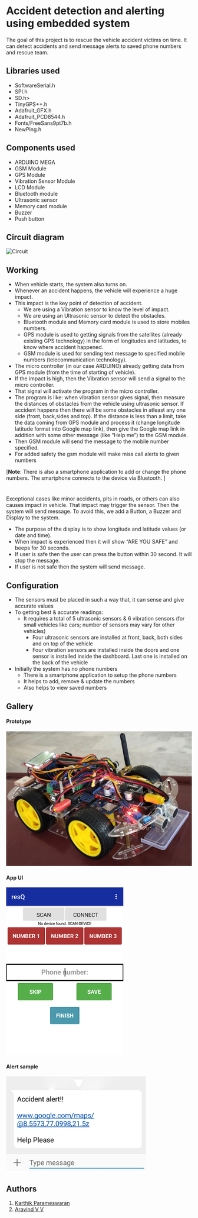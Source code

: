 # Accident detection and alerting using embedded system

The goal of this project is to rescue the vehicle accident victims on time.
It can detect accidents and send message alerts to saved phone numbers and rescue team.

## Libraries used

  - SoftwareSerial.h
  - SPI.h
  - SD.h>
  - TinyGPS++.h
  - Adafruit_GFX.h
  - Adafruit_PCD8544.h
  - Fonts/FreeSans9pt7b.h
  - NewPing.h

## Components used

  - ARDUINO MEGA
  - GSM Module 
  - GPS Module 
  - Vibration Sensor Module 
  - LCD Module
  - Bluetooth module
  - Ultrasonic sensor
  - Memory card module
  - Buzzer
  - Push button
  
## Circuit diagram

![Circuit](https://github.com/enigmaboo/Accident-detection-and-alerting-using-embedded-system/blob/main/circuit/CIRCUIT.png?raw=true)
  
## Working

*	When vehicle starts, the system also turns on.
*	Whenever an accident happens, the vehicle will experience a huge impact.
*	This impact is the key point of detection of accident.
    *	We are using a Vibration sensor to know the level of impact.
    *	We are using an Ultrasonic sensor to detect the obstacles.
    *	Bluetooth module and Memory card module is used to store mobiles numbers.
    *	GPS module is used to getting signals from the satellites (already existing GPS technology) in the form of longitudes and latitudes, to know where accident happened.
    *	GSM module is used for sending text message to specified mobile numbers (telecommunication technology).
*	The micro controller (in our case ARDUINO) already getting data from GPS module (from the time of starting of vehicle).
*	If the impact is high, then the Vibration sensor will send a signal to the micro controller.
*	That signal will activate the program in the micro controller.
*	The program is like: when vibration sensor gives signal, then measure the distances of obstacles from the vehicle using ultrasonic sensor. If accident happens then there will be some obstacles in atleast any one side (front, back,sides and top). If the distance is less than a limit, take the data coming from GPS module and process it (change longitude latitude format into Google map link), then give the Google map link in addition with some other message (like “Help me”) to the GSM module.
*	Then GSM module will send the message to the mobile number specified.
*	For added safety the gsm module will make miss call alerts to given numbers


[__Note__: There is also a smartphone application to add or change the phone numbers. The smartphone connects to the device via Bluetooth. ]

#

Exceptional cases like minor accidents, pits in roads, or others can also causes impact in vehicle. That impact may trigger the sensor. Then the system will send message. To avoid this, we add a Button, a Buzzer and Display to the system.

*	The purpose of the display is to show longitude and latitude values (or date and time). 
*	When impact is experienced then it will show “ARE YOU SAFE” and beeps for 30 seconds.
*	If user is safe then the user can press the button within 30 second. It will stop the message.
*	If user is not safe then the system will send message.

## Configuration

* The sensors must be placed in such a way that, it can sense and give accurate values
* To getting best & accurate readings: 
    * It requires a total of 5 ultrasonic sensors & 6 vibration sensors
     (for small vehicles like cars; number of sensors may vary for other vehicles)
        * Four ultrasonic sensors are installed at front, back, both sides and on top of the vehicle
        * Four vibration sensors are installed inside the doors and one sensor is installed inside the dashboard. Last one is installed on the back of the vehicle
* Initially the system has no phone numbers 
    * There is a smartphone application to setup the phone numbers
    * It helps to add, remove & update the numbers
    * Also helps to view saved numbers
    
## Gallery

#### Prototype

![Prototype](https://github.com/enigmaboo/Accident-detection-and-alerting-using-embedded-system/blob/main/images/001.jpg)

#### App UI

![App UI](https://github.com/enigmaboo/Accident-detection-and-alerting-using-embedded-system/blob/main/images/app_interface.jpg)

#### Alert sample

![Alert sample](https://github.com/enigmaboo/Accident-detection-and-alerting-using-embedded-system/blob/main/images/location_msg.png)

## Authors

1. [Karthik Parameswaran](https://github.com/enigmaboo/)
2. [Aravind V V](https://github.com/arvndvv)
